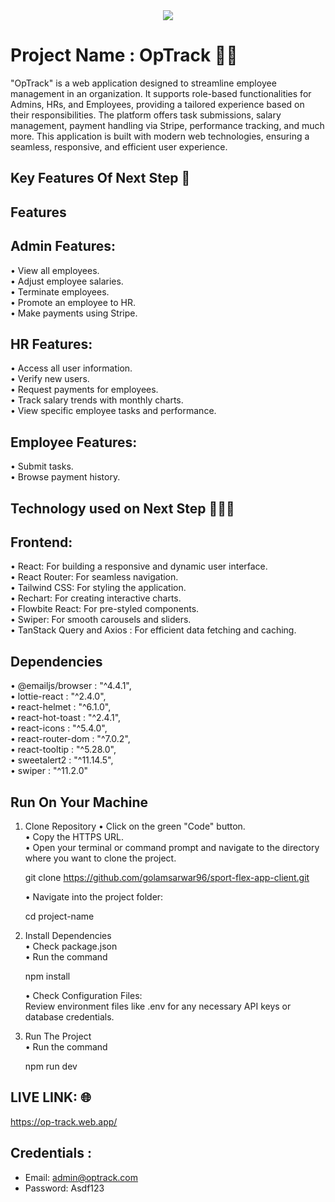 <div align="center">
  <img src="https://i.ibb.co.com/93GyKRPF/optrackss.png"  />
</div>

# Project Name : OpTrack 🧑‍🚀

"OpTrack" is a web application designed to streamline employee management in an organization. It supports role-based functionalities for Admins, HRs, and Employees, providing a tailored experience based on their responsibilities. The platform offers task submissions, salary management, payment handling via Stripe, performance tracking, and much more. This application is built with modern web technologies, ensuring a seamless, responsive, and efficient user experience.

## Key Features Of Next Step 🎯

## Features

## Admin Features:

• View all employees. <br/>
• Adjust employee salaries. <br/>
• Terminate employees.<br/>
• Promote an employee to HR.<br/>
• Make payments using Stripe.<br/>

## HR Features:

• Access all user information. <br/>
• Verify new users. <br/>
• Request payments for employees. <br/>
• Track salary trends with monthly charts. <br/>
• View specific employee tasks and performance. <br/>

## Employee Features:

• Submit tasks. <br/>
• Browse payment history. <br/>

## Technology used on Next Step 👨🏻‍💻

## Frontend:

• React: For building a responsive and dynamic user interface. <br/>
• React Router: For seamless navigation. <br/>
• Tailwind CSS: For styling the application. <br/>
• Rechart: For creating interactive charts. <br/>
• Flowbite React: For pre-styled components. <br/>
• Swiper: For smooth carousels and sliders. <br/>
• TanStack Query and Axios : For efficient data fetching and caching. <br/>

## Dependencies

• @emailjs/browser : "^4.4.1", <br/>
• lottie-react : "^2.4.0", <br/>
• react-helmet : "^6.1.0", <br/>
• react-hot-toast : "^2.4.1", <br/>
• react-icons : "^5.4.0", <br/>
• react-router-dom : "^7.0.2", <br/>
• react-tooltip : "^5.28.0", <br/>
• sweetalert2 : "^11.14.5", <br/>
• swiper : "^11.2.0" <br/>

## Run On Your Machine

1. Clone Repository
   • Click on the green "Code" button. <br/>
   • Copy the HTTPS URL. <br/>
   • Open your terminal or command prompt and navigate to the directory where you want to clone the project. <br/>

   git clone https://github.com/golamsarwar96/sport-flex-app-client.git <br/>

   • Navigate into the project folder: <br/>

   cd project-name <br/>

2. Install Dependencies <br/>
   • Check package.json <br/>
   • Run the command <br/>

   npm install <br/>

   • Check Configuration Files: <br/>
   Review environment files like .env for any necessary API keys or database credentials. <br/>

3. Run The Project <br/>
   • Run the command <br/>

   npm run dev <br/>

## LIVE LINK: 🌐

https://op-track.web.app/

## Credentials :

- Email: admin@optrack.com
- Password: Asdf123
